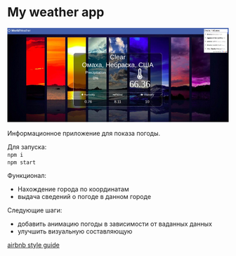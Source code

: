 # My weather app

![index](/public/pic_index.jpg)

Информационное приложение для показа погоды.

Для запуска: <br>
`npm i` <br>
`npm start`

Функционал:

* Нахождение города по координатам
* выдача сведений о погоде в данном городе

Следующие шаги:

* добавить анимацию погоды в зависимости от ваданных данных
* улучшить визуальную составляющую

[airbnb style guide](https://github.com/airbnb/javascript "airbnb style guide")

